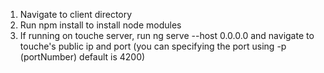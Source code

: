 1. Navigate to client directory
2. Run npm install to install node modules
3. If running on touche server, run ng serve --host 0.0.0.0 and navigate to touche's public ip and port (you can specifying the port using -p (portNumber) default is 4200)